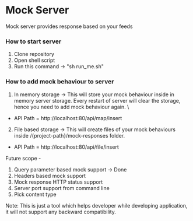 # Mock Server

Mock server provides response based on your feeds

### How to start server
1) Clone repository
2) Open shell script
3) Run this command -> "sh run_me.sh"

### How to add mock behaviour to server
1) In memory storage -> This will store your mock behaviour inside in memory server storage. Every restart of server will clear the storage, hence you need to add mock behaviour again. \
* API Path = http://localhost:80/api/map/insert

2) File based storage -> This will create files of your mock behaviours inside /{project-path}/mock-responses folder.
* API Path = http://localhost:80/api/file/insert


Future scope -
1) Query parameter based mock support -> Done
2) Headers based mock support
3) Mock response HTTP status support
4) Server port support from command line
5) Pick content type 


Note: This is just a tool which helps developer while developing application, it will not support any backward compatibility.
